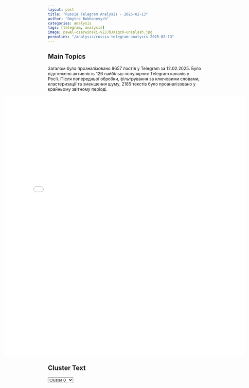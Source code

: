 ```yaml
---
layout: post
title: "Russia Telegram Analysis - 2025-02-13"
author: "Dmytro Bukhanevych"
categories: analysis
tags: [telegram, analysis]
image: pawel-czerwinski-VZJJbJX1qc0-unsplash.jpg
permalink: "/analysis/russia-telegram-analysis-2025-02-13"
---
```


<style>
    /* Adjusting iframe-container styles */
    .wide-iframe-container {
        width: calc(100% + 30vw);  /* Extending the width */
        margin-left: -15vw;       /* Negative margin to push to the left */
        overflow: hidden;         /* In case the iframe content spills over */
    }

    .wide-iframe-container iframe {
        width: 100%;  /* Making the iframe take the full width of its container */
        border: none; /* Removing any borders from the iframe */
    }

    /* Toggle mechanism */
    .hidden {
        display: none;
    }
    
    .show-content-target:checked + .show-content {
        display: block;
    }
</style>

<h2>Main Topics</h2>
<p>Загалом було проаналізовано 8657 постів у Telegram за 12.02.2025. Було відстежено активність 126 найбільш популярних Telegram каналів у Росії. Після попередньої обробки, фільтрування за ключовими словами, кластеризації та зменшення шуму, 2185 текстів було проаналізовано у крайньому звітному періоді.</p>
<!-- Embedding Main Plotly Visualization -->
<div class="wide-iframe-container">
    <iframe src="{{site.baseurl}}/visualizations/2025-02-13/fig_topics_time.html" height="850"></iframe>
</div>


<h2>Cluster Text</h2>

<!-- Dropdown to select a cluster -->
<select id="clusterSelector" onchange="displayClusterText()">
<option value="0">Cluster 0</option><option value="1">Cluster 1</option><option value="2">Cluster 2</option><option value="3">Cluster 3</option><option value="4">Cluster 4</option><option value="5">Cluster 5</option><option value="6">Cluster 6</option><option value="7">Cluster 7</option><option value="8">Cluster 8</option><option value="9">Cluster 9</option><option value="10">Cluster 10</option><option value="11">Cluster 11</option><option value="12">Cluster 12</option><option value="13">Cluster 13</option><option value="14">Cluster 14</option><option value="15">Cluster 15</option><option value="16">Cluster 16</option><option value="17">Cluster 17</option>
</select>

<!-- Display area for the selected cluster's text -->
<div id="clusterTextDisplay" class="hidden"></div>

<script type="text/javascript">
    var clusterDetails = {"0": "<b>Total Posts:</b> 786<br><b>Date:</b> 2025-02-12 18:11:12+00:00<br><b>Author:</b> novosti_voinaa<br><b>Link:</b> https://t.me/s/novosti_voinaa/27701<br><b>Subscribers:</b> 3216994<br><b>Text:</b> \u0422\u0435\u043a\u0441\u0442: #\u0412\u0435\u0447\u0435\u0440\u043d\u0438\u0439\u0414\u0440\u0438\u0444\u04421\ufe0f\u20e3 \u0414\u043e\u043d\u0430\u043b\u044c\u0434 \u0422\u0440\u0430\u043c\u043f \u0432 \u0442\u0435\u043b\u0435\u0444\u043e\u043d\u043d\u043e\u043c \u0440\u0430\u0437\u0433\u043e\u0432\u043e\u0440\u0435 \u0441 \u0412\u043b\u0430\u0434\u0438\u043c\u0438\u0440\u043e\u043c \u041f\u0443\u0442\u0438\u043d\u044b\u043c \u0434\u043e\u043b\u0433\u043e \u043e\u0431\u0441\u0443\u0436\u0434\u0430\u043b \u043c\u0438\u0440\u043e\u0432\u044b\u0435 \u043f\u0440\u043e\u0431\u043b\u0435\u043c\u044b. \u041e\u043d \u043d\u0430\u0441\u0442\u0430\u0438\u0432\u0430\u043b \u043d\u0430 \u0441\u043a\u043e\u0440\u0435\u0439\u0448\u0435\u043c \u0437\u0430\u0432\u0435\u0440\u0448\u0435\u043d\u0438\u0438 \u0432\u043e\u0435\u043d\u043d\u043e\u0433\u043e \u043a\u043e\u043d\u0444\u043b\u0438\u043a\u0442\u0430 \u0441 \u0423\u043a\u0440\u0430\u0438\u043d\u043e\u0439 \u0438 \u0433\u043e\u0432\u043e\u0440\u0438\u043b \u043e \u0431\u043e\u043b\u044c\u0448\u043e\u0439 \u0432\u044b\u0433\u043e\u0434\u0435 \u043e\u0442 \u0441\u043e\u0442\u0440\u0443\u0434\u043d\u0438\u0447\u0435\u0441\u0442\u0432\u0430 \u0434\u0432\u0443\u0445 \u0441\u0442\u0440\u0430\u043d. \u041f\u0440\u0435\u0437\u0438\u0434\u0435\u043d\u0442\u044b \u0434\u0430\u0436\u0435 \u0434\u043e\u0433\u043e\u0432\u043e\u0440\u0438\u043b\u0438\u0441\u044c \u043e\u0431\u043c\u0435\u043d\u044f\u0442\u044c\u0441\u044f \u0432\u0438\u0437\u0438\u0442\u0430\u043c\u0438.\u041b\u0435\u0434 \u0442\u0440\u043e\u043d\u0443\u043b\u0441\u044f, \u0433\u043e\u0441\u043f\u043e\u0434\u0430 \u043f\u0440\u0438\u0441\u044f\u0436\u043d\u044b\u0435 \u0437\u0430\u0441\u0435\u0434\u0430\u0442\u0435\u043b\u0438!2\ufe0f\u20e3 \u041c\u0438\u043d\u0438\u0441\u0442\u0440 \u0444\u0438\u043d\u0430\u043d\u0441\u043e\u0432 \u0421\u0428\u0410 \u0421\u043a\u043e\u0442\u0442 \u0411\u0435\u0441\u0441\u0435\u043d\u0442 \u043f\u0440\u043e\u0432\u0435\u043b \u043f\u0435\u0440\u0435\u0433\u043e\u0432\u043e\u0440\u044b \u0441 \u0412\u043b\u0430\u0434\u0438\u043c\u0438\u0440\u043e\u043c \u0417\u0435\u043b\u0435\u043d\u0441\u043a\u0438\u043c \u0432 \u041a\u0438\u0435\u0432\u0435.\u0423\u043a\u0440\u0430\u0438\u043d\u0435 \u043e\u0441\u0442\u0430\u0432\u044f\u0442 \u043d\u0435\u043c\u043d\u043e\u0433\u043e \u043f\u0440\u0438\u0440\u043e\u0434\u043d\u044b\u0445 \u0438\u0441\u043a\u043e\u043f\u0430\u0435\u043c\u044b\u0445?3\ufe0f\u20e3 \u0421\u0428\u0410 \u043e\u0441\u0432\u043e\u0431\u043e\u0434\u044f\u0442 \u0440\u043e\u0441\u0441\u0438\u044f\u043d\u0438\u043d\u0430 \u0410\u043b\u0435\u043a\u0441\u0430\u043d\u0434\u0440\u0430 \u0412\u0438\u043d\u043d\u0438\u043a\u0430 \u0432 \u0440\u0430\u043c\u043a\u0430\u0445 \u043e\u0431\u043c\u0435\u043d\u0430. \u041d\u0430\u043a\u0430\u043d\u0443\u043d\u0435 \u0420\u043e\u0441\u0441\u0438\u044f \u043e\u0441\u0432\u043e\u0431\u043e\u0434\u0438\u043b\u0430 \u0430\u043c\u0435\u0440\u0438\u043a\u0430\u043d\u0446\u0430 \u041c\u0430\u0440\u043a\u0430 \u0424\u043e\u0433\u0435\u043b\u044f, \u043a\u043e\u0442\u043e\u0440\u043e\u0433\u043e \u0432\u0441\u0442\u0440\u0435\u0442\u0438\u043b \u043b\u0438\u0447\u043d\u043e \u0414\u043e\u043d\u0430\u043b\u044c\u0434 \u0422\u0440\u0430\u043c\u043f.\u0414\u0432\u0435 \u0441\u0432\u0435\u0440\u0445\u0434\u0435\u0440\u0436\u0430\u0432\u044b \u043e\u0431\u043c\u0435\u043d\u044f\u043b\u0438 \u043c\u043e\u0448\u0435\u043d\u043d\u0438\u043a\u0430 \u043d\u0430 \u043a\u043e\u043d\u0442\u0440\u0430\u0431\u0430\u043d\u0434\u0438\u0441\u0442\u0430. \u0412\u0440\u0435\u043c\u0435\u043d\u0430 \u0432\u0435\u043b\u0438\u043a\u0438\u0445 \u0448\u043f\u0438\u043e\u043d\u0441\u043a\u0438\u0445 \u043e\u0431\u043c\u0435\u043d\u043e\u0432 \u0443\u0436\u0435 \u043d\u0435 \u0432\u0435\u0440\u043d\u0443\u0442\u0441\u044f?4\ufe0f\u20e3 \u00ab\u0410\u044d\u0440\u043e\u0444\u043b\u043e\u0442\u00bb \u043f\u0440\u0435\u0434\u043b\u043e\u0436\u0438\u043b \u041c\u0438\u043d\u0442\u0440\u0430\u043d\u0441\u0443 \u0443\u0437\u0430\u043a\u043e\u043d\u0438\u0442\u044c \u043e\u0432\u0435\u0440\u0431\u0443\u043a\u0438\u043d\u0433.\u0414\u0430\u0432\u0430\u0439\u0442\u0435 \u0435\u0449\u0435 \u0438\u0433\u0440\u0443 \u0432 \u043d\u0430\u043f\u0435\u0440\u0441\u0442\u043a\u0438 \u0443\u0437\u0430\u043a\u043e\u043d\u0438\u043c!\u041f\u043e\u0434\u043f\u0438\u0441\u0430\u0442\u044c\u0441\u044f \u043d\u0430 \u0421\u041c\u0418", "1": "<b>Total Posts:</b> 34<br><b>Date:</b> 2025-02-12 20:56:33+00:00<br><b>Author:</b> moscowach<br><b>Link:</b> https://t.me/s/moscowach/30577<br><b>Subscribers:</b> 3278103<br><b>Text:</b> \u0422\u0435\u043a\u0441\u0442: \u26a1\ufe0f\u0422\u0440\u0430\u043c\u043f \u0437\u0430\u044f\u0432\u0438\u043b, \u0447\u0442\u043e \u043d\u0430\u043c\u0435\u0440\u0435\u043d \u043f\u0440\u043e\u0432\u0435\u0441\u0442\u0438 \u0432\u0441\u0442\u0440\u0435\u0447\u0443 \u0441 \u041f\u0443\u0442\u0438\u043d\u044b\u043c \u0432 \u0421\u0430\u0443\u0434\u043e\u0432\u0441\u043a\u043e\u0439 \u0410\u0440\u0430\u0432\u0438\u0438, \u0441\u043e\u043e\u0431\u0449\u0430\u0435\u0442 CBS News.", "2": "<b>Total Posts:</b> 411<br><b>Date:</b> 2025-02-12 20:28:11+00:00<br><b>Author:</b> radarrussiia<br><b>Link:</b> https://t.me/s/radarrussiia/18963<br><b>Subscribers:</b> 684681<br><b>Text:</b> \u0422\u0435\u043a\u0441\u0442: \u0428\u0430\u0439\u043a\u043e\u0432\u043a\u0430 \u041a\u0430\u043b\u0443\u0436\u0441\u043a\u0430\u044f \u043e\u0431\u043b\u0430\u0441\u0442\u044c - \u0411\u041f\u041b\u0410 \u043f\u0440\u043e\u0442\u0438\u0432\u043d\u0438\u043a\u0430\u2757\ufe0f\u0420\u0430\u0434\u0430\u0440 \u043f\u043e \u0432\u0441\u0435\u0439 \u0420\u043e\u0441\u0441\u0438\u0438 - @radarrussiia", "3": "<b>Total Posts:</b> 29<br><b>Date:</b> 2025-02-12 17:54:38+00:00<br><b>Author:</b> ukr_2025_ru<br><b>Link:</b> https://t.me/s/ukr_2025_ru/233987<br><b>Subscribers:</b> 481337<br><b>Text:</b> \u0422\u0435\u043a\u0441\u0442: \ud83c\uddf7\ud83c\uddfa \u0410\u043a\u0446\u0438\u0438 \u0440\u043e\u0441\u0441\u0438\u0439\u0441\u043a\u0438\u0445 \u043a\u043e\u043c\u043f\u0430\u043d\u0438\u0439 \u0432\u0437\u043b\u0435\u0442\u0435\u043b\u0438 \u0432\u0432\u0435\u0440\u0445 \u043f\u043e\u0441\u043b\u0435 \u0442\u043e\u0433\u043e, \u043a\u0430\u043a \u0441\u0442\u0430\u043b\u043e \u0438\u0437\u0432\u0435\u0441\u0442\u043d\u043e \u043e \u0442\u0435\u043b\u0435\u0444\u043e\u043d\u043d\u043e\u043c \u0440\u0430\u0437\u0433\u043e\u0432\u043e\u0440\u0435 \u041f\u0443\u0442\u0438\u043d\u0430 \u0438 \u0422\u0440\u0430\u043c\u043f\u0430", "4": "<b>Total Posts:</b> 29<br><b>Date:</b> 2025-02-12 14:00:41+00:00<br><b>Author:</b> slavaded1337<br><b>Link:</b> https://t.me/s/slavaded1337/69687<br><b>Subscribers:</b> 521198<br><b>Text:</b> \u0422\u0435\u043a\u0441\u0442: \u041f\u0443\u0442\u0438\u043d \u043f\u0440\u043e\u0432\u0451\u043b \u0442\u0435\u043b\u0435\u0444\u043e\u043d\u043d\u044b\u0439 \u0440\u0430\u0437\u0433\u043e\u0432\u043e\u0440 \u0441 \u043d\u044b\u043d\u0435\u0448\u043d\u0438\u043c \u0433\u043b\u0430\u0432\u043e\u0439 \u0421\u0438\u0440\u0438\u0438 \u0410\u0445\u043c\u0430\u0434\u043e\u043c \u0430\u0448-\u0428\u0430\u0440\u0430\u0430, \u0441\u043e\u043e\u0431\u0449\u0438\u043b\u0438 \u0432 \u041a\u0440\u0435\u043c\u043b\u0435. \u041f\u0440\u0435\u0437\u0438\u0434\u0435\u043d\u0442 \u0420\u0424 \u043f\u043e\u0434\u0442\u0432\u0435\u0440\u0434\u0438\u043b \u043d\u0435\u0438\u0437\u043c\u0435\u043d\u043d\u0443\u044e \u0433\u043e\u0442\u043e\u0432\u043d\u043e\u0441\u0442\u044c \u0420\u043e\u0441\u0441\u0438\u0438 \u0441\u043e\u0434\u0435\u0439\u0441\u0442\u0432\u043e\u0432\u0430\u0442\u044c \u0443\u043b\u0443\u0447\u0448\u0435\u043d\u0438\u044e \u0441\u043e\u0446\u0438\u0430\u043b\u044c\u043d\u043e-\u044d\u043a\u043e\u043d\u043e\u043c\u0438\u0447\u0435\u0441\u043a\u043e\u0439 \u043e\u0431\u0441\u0442\u0430\u043d\u043e\u0432\u043a\u0438 \u0432 \u0421\u0438\u0440\u0438\u0438, \u0432\u043a\u043b\u044e\u0447\u0430\u044f \u043e\u043a\u0430\u0437\u0430\u043d\u0438\u0435 \u0435\u0451 \u0436\u0438\u0442\u0435\u043b\u044f\u043c \u0433\u0443\u043c\u0430\u043d\u0438\u0442\u0430\u0440\u043d\u043e\u0439 \u043f\u043e\u043c\u043e\u0449\u0438.\u0417\u0430\u0442\u0440\u0430\u0433\u0438\u0432\u0430\u043b\u0438 \u0440\u044f\u0434 \u0430\u043a\u0442\u0443\u0430\u043b\u044c\u043d\u044b\u0445 \u0432\u043e\u043f\u0440\u043e\u0441\u043e\u0432 \u0432\u0437\u0430\u0438\u043c\u043e\u0434\u0435\u0439\u0441\u0442\u0432\u0438\u044f \u0432 \u0442\u043e\u0440\u0433\u043e\u0432\u043e-\u044d\u043a\u043e\u043d\u043e\u043c\u0438\u0447\u0435\u0441\u043a\u043e\u0439, \u043e\u0431\u0440\u0430\u0437\u043e\u0432\u0430\u0442\u0435\u043b\u044c\u043d\u043e\u0439 \u0438 \u0438\u043d\u044b\u0445 \u043e\u0431\u043b\u0430\u0441\u0442\u044f\u0445. \u0422\u0435\u043b\u0435\u0444\u043e\u043d\u043d\u044b\u0439 \u0440\u0430\u0437\u0433\u043e\u0432\u043e\u0440 \u043b\u0438\u0434\u0435\u0440\u043e\u0432 \u043d\u043e\u0441\u0438\u043b \u043a\u043e\u043d\u0441\u0442\u0440\u0443\u043a\u0442\u0438\u0432\u043d\u044b\u0439, \u0434\u0435\u043b\u043e\u0432\u043e\u0439 \u0438 \u0441\u043e\u0434\u0435\u0440\u0436\u0430\u0442\u0435\u043b\u044c\u043d\u044b\u0439 \u0445\u0430\u0440\u0430\u043a\u0442\u0435\u0440, \u043e\u0442\u043c\u0435\u0442\u0438\u043b\u0438 \u0432 \u041a\u0440\u0435\u043c\u043b\u0435.\u0414\u044f\u0434\u044f \u0421\u043b\u0430\u0432\u0430. \u041f\u043e\u0434\u043f\u0438\u0441\u0430\u0442\u044c\u0441\u044f.", "5": "<b>Total Posts:</b> 20<br><b>Date:</b> 2025-02-12 10:45:16+00:00<br><b>Author:</b> mskint<br><b>Link:</b> https://t.me/s/mskint/8245<br><b>Subscribers:</b> 1256587<br><b>Text:</b> \u0422\u0435\u043a\u0441\u0442: \ud83c\udfeb \u0413\u043e\u0441\u0434\u0443\u043c\u0430 \u043f\u0440\u0438\u043d\u044f\u043b\u0430 \u0432 \u043f\u0435\u0440\u0432\u043e\u043c \u0447\u0442\u0435\u043d\u0438\u0438 \u0437\u0430\u043a\u043e\u043d\u043e\u043f\u0440\u043e\u0435\u043a\u0442 \u043e \u0434\u0432\u0443\u0445 \u043e\u0431\u044f\u0437\u0430\u0442\u0435\u043b\u044c\u043d\u044b\u0445 \u044d\u043a\u0437\u0430\u043c\u0435\u043d\u0430\u0445 \u043f\u043e\u0441\u043b\u0435 9 \u043a\u043b\u0430\u0441\u0441\u0430 \u0432\u043c\u0435\u0441\u0442\u043e \u0447\u0435\u0442\u044b\u0440\u0435\u0445\u0412 \u0440\u0430\u043c\u043a\u0430\u0445 \u044d\u043a\u0441\u043f\u0435\u0440\u0438\u043c\u0435\u043d\u0442\u0430 \u0432 \u041c\u043e\u0441\u043a\u0432\u0435, \u041f\u0435\u0442\u0435\u0440\u0431\u0443\u0440\u0433\u0435, \u0422\u044e\u043c\u0435\u043d\u0441\u043a\u043e\u0439, \u0420\u043e\u0441\u0442\u043e\u0432\u0441\u043a\u043e\u0439 \u043e\u0431\u043b\u0430\u0441\u0442\u044f\u0445 \u0438 \u0421\u0435\u0432\u0435\u0440\u043d\u043e\u0439 \u041e\u0441\u0435\u0442\u0438\u0438 \u0448\u043a\u043e\u043b\u044c\u043d\u0438\u043a\u0438 \u0431\u0443\u0434\u0443\u0442 \u0441\u0434\u0430\u0432\u0430\u0442\u044c \u044d\u043a\u0437\u0430\u043c\u0435\u043d\u044b \u0442\u043e\u043b\u044c\u043a\u043e \u043f\u043e \u0440\u0443\u0441\u0441\u043a\u043e\u043c\u0443 \u0438 \u043c\u0430\u0442\u0435\u043c\u0430\u0442\u0438\u043a\u0435.", "6": "<b>Total Posts:</b> 570<br><b>Date:</b> 2025-02-12 05:15:14+00:00<br><b>Author:</b> russianonwars<br><b>Link:</b> https://t.me/s/russianonwars/39531<br><b>Subscribers:</b> 422262<br><b>Text:</b> \u0422\u0435\u043a\u0441\u0442: \u0413\u043b\u0430\u0432\u043d\u044b\u0435 \u043d\u043e\u0432\u043e\u0441\u0442\u0438 \u043a \u044d\u0442\u043e\u043c\u0443 \u0447\u0430\u0441\u0443 \u0432 \u0443\u0442\u0440\u0435\u043d\u043d\u0435\u043c \u0434\u0430\u0439\u0434\u0436\u0435\u0441\u0442\u0435:\u2014 \u0412\u0421\u0423 \u0443\u0431\u0438\u043b\u0438 \u043f\u043e\u0447\u0442\u0438 \u0432\u0441\u0435\u0445 \u043c\u0443\u0436\u0447\u0438\u043d \u0432 \u041d\u0438\u043a\u043e\u043b\u0430\u0435\u0432\u043e-\u0414\u0430\u0440\u044c\u0438\u043d\u043e \u041a\u0443\u0440\u0441\u043a\u043e\u0439 \u043e\u0431\u043b\u0430\u0441\u0442\u0438, \u0432\u044b\u0436\u0438\u043b \u0442\u043e\u043b\u044c\u043a\u043e \u043e\u0434\u0438\u043d, \u0441\u043e\u043e\u0431\u0449\u0438\u043b\u043e \u041c\u0438\u043d\u043e\u0431\u043e\u0440\u043e\u043d\u044b \u0420\u043e\u0441\u0441\u0438\u0438.\u2014 \u0421\u0438\u043b\u044b \u041f\u0412\u041e \u0437\u0430 \u043d\u043e\u0447\u044c \u0443\u043d\u0438\u0447\u0442\u043e\u0436\u0438\u043b\u0438 \u0442\u0440\u0438 \u0443\u043a\u0440\u0430\u0438\u043d\u0441\u043a\u0438\u0445 \u0411\u041f\u041b\u0410 \u043d\u0430\u0434 \u0411\u0435\u043b\u0433\u043e\u0440\u043e\u0434\u0441\u043a\u043e\u0439 \u043e\u0431\u043b\u0430\u0441\u0442\u044c\u044e, \u0441\u043e\u043e\u0431\u0449\u0438\u043b\u043e \u0440\u043e\u0441\u0441\u0438\u0439\u0441\u043a\u043e\u0435 \u0432\u043e\u0435\u043d\u043d\u043e\u0435 \u0432\u0435\u0434\u043e\u043c\u0441\u0442\u0432\u043e.\u2014 \u0420\u043e\u0441\u0441\u0438\u044f \u043f\u043e\u043c\u0438\u043b\u043e\u0432\u0430\u043b\u0430 \u0431\u044b\u0432\u0448\u0435\u0433\u043e \u0441\u043e\u0442\u0440\u0443\u0434\u043d\u0438\u043a\u0430 \u043f\u043e\u0441\u043e\u043b\u044c\u0441\u0442\u0432\u0430 \u0421\u0428\u0410 \u041c\u0430\u0440\u043a\u0430 \u0424\u043e\u0433\u0435\u043b\u0430, \u043e\u0441\u0443\u0436\u0434\u0435\u043d\u043d\u043e\u0433\u043e \u0437\u0430 \u043d\u0430\u0440\u043a\u043e\u0442\u0438\u043a\u0438, \u0441\u043e\u043e\u0431\u0449\u0438\u043b \u0441\u0430\u043c \u0434\u0438\u043f\u043b\u043e\u043c\u0430\u0442. \u0422\u0440\u0430\u043c\u043f \u0437\u0430\u044f\u0432\u0438\u043b, \u0447\u0442\u043e \u0412\u0430\u0448\u0438\u043d\u0433\u0442\u043e\u043d \u0432\u044b\u0441\u043e\u043a\u043e \u0446\u0435\u043d\u0438\u0442 \u043e\u0441\u0432\u043e\u0431\u043e\u0436\u0434\u0435\u043d\u0438\u0435. \u2014 \u0421\u0443\u0434 \u0430\u0440\u0435\u0441\u0442\u043e\u0432\u0430\u043b \u0440\u0443\u043a\u043e\u0432\u043e\u0434\u0438\u0442\u0435\u043b\u044f \u0433\u043b\u0430\u0432\u043d\u043e\u0433\u043e \u0432\u043e\u0435\u043d\u043d\u043e-\u0441\u0442\u0440\u043e\u0438\u0442\u0435\u043b\u044c\u043d\u043e\u0433\u043e \u0443\u043f\u0440\u0430\u0432\u043b\u0435\u043d\u0438\u044f \u043e\u0434\u043d\u043e\u0433\u043e \u0438\u0437 \u043a\u043e\u043c\u043f\u043b\u0435\u043a\u0441\u043e\u0432 \u041c\u0438\u043d\u043e\u0431\u043e\u0440\u043e\u043d\u044b \u0420\u043e\u0441\u0441\u0438\u0438 \u0410\u0441\u0442\u0435\u043c\u0438\u0440\u0430 \u0410\u0431\u0430\u0435\u0432\u0430 \u043f\u043e \u0434\u0435\u043b\u0443 \u043e \u043c\u043e\u0448\u0435\u043d\u043d\u0438\u0447\u0435\u0441\u0442\u0432\u0435.\u2014 \u0412\u044f\u0447\u0435\u0441\u043b\u0430\u0432 \u0412\u043e\u043b\u043e\u0434\u0438\u043d \u0437\u0430\u044f\u0432\u0438\u043b, \u0447\u0442\u043e \u0437\u0430\u043a\u043e\u043d \u043e\u0431 \u0438\u0441\u043f\u043e\u043b\u044c\u0437\u043e\u0432\u0430\u043d\u0438\u0438 \u043f\u043e\u0440\u043e\u0448\u043a\u0430 \u0438\u0437 \u043b\u0438\u0447\u0438\u043d\u043e\u043a \u0432 \u0435\u0434\u0435 \u0441\u0442\u0430\u043b \u043f\u043e\u0441\u043b\u0435\u0434\u0441\u0442\u0432\u0438\u0435\u043c \u0441\u0430\u043d\u043a\u0446\u0438\u043e\u043d\u043d\u043e\u0439 \u043f\u043e\u043b\u0438\u0442\u0438\u043a\u0438 \u0417\u0430\u043f\u0430\u0434\u0430 \u043f\u0440\u043e\u0442\u0438\u0432 \u0420\u043e\u0441\u0441\u0438\u0438.\u2764\ufe0f\u00a0\u041f\u043e\u0434\u043f\u0438\u0441\u044b\u0432\u0430\u0439\u0441\u044f \u043d\u0430 \"\u0413\u043e\u043b\u043e\u0441 \u0441\u0442\u0440\u0430\u043d\u044b\"", "7": "<b>Total Posts:</b> 21<br><b>Date:</b> 2025-02-12 21:43:18+00:00<br><b>Author:</b> readovkanews<br><b>Link:</b> https://t.me/s/readovkanews/92955<br><b>Subscribers:</b> 2905403<br><b>Text:</b> \u0422\u0435\u043a\u0441\u0442: \u2757\ufe0f\u0423\u043a\u0440\u0430\u0438\u043d\u0430 \u0432\u0440\u044f\u0434 \u043b\u0438 \u0432\u0435\u0440\u043d\u0435\u0442 \u043e\u0431\u0440\u0430\u0442\u043d\u043e \u043e\u0441\u0432\u043e\u0431\u043e\u0436\u0434\u0435\u043d\u043d\u044b\u0435 \u0420\u043e\u0441\u0441\u0438\u0435\u0439 \u0442\u0435\u0440\u0440\u0438\u0442\u043e\u0440\u0438\u0438 \u2014 \u0422\u0440\u0430\u043c\u043f", "8": "<b>Total Posts:</b> 19<br><b>Date:</b> 2025-02-12 20:52:41+00:00<br><b>Author:</b> slavaded1337<br><b>Link:</b> https://t.me/s/slavaded1337/69713<br><b>Subscribers:</b> 521198<br><b>Text:</b> \u0422\u0435\u043a\u0441\u0442: \u26a1\ufe0f\u041f\u043e\u043b\u043d\u044b\u0439 \u0442\u0435\u043a\u0441\u0442 \u0437\u0430\u044f\u0432\u043b\u0435\u043d\u0438\u044f \u0422\u0440\u0430\u043c\u043f\u0430 \u043e \u0442\u0435\u043b\u0435\u0444\u043e\u043d\u043d\u043e\u043c \u0440\u0430\u0437\u0433\u043e\u0432\u043e\u0440\u0435 \u0441 \u041f\u0443\u0442\u0438\u043d\u044b\u043c:\u00ab\u0423 \u043c\u0435\u043d\u044f \u0442\u043e\u043b\u044c\u043a\u043e \u0447\u0442\u043e \u0431\u044b\u043b \u0434\u043e\u043b\u0433\u0438\u0439 \u0438 \u043e\u0447\u0435\u043d\u044c \u043f\u0440\u043e\u0434\u0443\u043a\u0442\u0438\u0432\u043d\u044b\u0439 \u0442\u0435\u043b\u0435\u0444\u043e\u043d\u043d\u044b\u0439 \u0440\u0430\u0437\u0433\u043e\u0432\u043e\u0440 \u0441 \u043f\u0440\u0435\u0437\u0438\u0434\u0435\u043d\u0442\u043e\u043c \u0420\u043e\u0441\u0441\u0438\u0438 \u0412\u043b\u0430\u0434\u0438\u043c\u0438\u0440\u043e\u043c \u041f\u0443\u0442\u0438\u043d\u044b\u043c. \u041c\u044b \u043e\u0431\u0441\u0443\u0434\u0438\u043b\u0438 \u0423\u043a\u0440\u0430\u0438\u043d\u0443, \u0411\u043b\u0438\u0436\u043d\u0438\u0439 \u0412\u043e\u0441\u0442\u043e\u043a, \u044d\u043d\u0435\u0440\u0433\u0435\u0442\u0438\u043a\u0443, \u0438\u0441\u043a\u0443\u0441\u0441\u0442\u0432\u0435\u043d\u043d\u044b\u0439 \u0438\u043d\u0442\u0435\u043b\u043b\u0435\u043a\u0442, \u0441\u0438\u043b\u0443 \u0434\u043e\u043b\u043b\u0430\u0440\u0430 \u0438 \u0434\u0440\u0443\u0433\u0438\u0435 \u0442\u0435\u043c\u044b. \u041c\u044b \u043e\u0431\u0430 \u0440\u0430\u0437\u043c\u044b\u0448\u043b\u044f\u043b\u0438 \u043e \u0432\u0435\u043b\u0438\u043a\u043e\u0439 \u0438\u0441\u0442\u043e\u0440\u0438\u0438 \u043d\u0430\u0448\u0438\u0445 \u043d\u0430\u0446\u0438\u0439 \u0438 \u043e \u0442\u043e\u043c, \u0447\u0442\u043e \u043c\u044b \u0442\u0430\u043a \u0443\u0441\u043f\u0435\u0448\u043d\u043e \u0441\u0440\u0430\u0436\u0430\u043b\u0438\u0441\u044c \u0432\u043c\u0435\u0441\u0442\u0435 \u0432\u043e \u0412\u0442\u043e\u0440\u043e\u0439 \u043c\u0438\u0440\u043e\u0432\u043e\u0439 \u0432\u043e\u0439\u043d\u0435, \u0432\u0441\u043f\u043e\u043c\u0438\u043d\u0430\u044f, \u0447\u0442\u043e \u0420\u043e\u0441\u0441\u0438\u044f \u043f\u043e\u0442\u0435\u0440\u044f\u043b\u0430 \u0434\u0435\u0441\u044f\u0442\u043a\u0438 \u043c\u0438\u043b\u043b\u0438\u043e\u043d\u043e\u0432 \u043b\u044e\u0434\u0435\u0439, \u0438 \u043c\u044b, \u0442\u0430\u043a\u0436\u0435, \u043f\u043e\u0442\u0435\u0440\u044f\u043b\u0438 \u0442\u0430\u043a \u043c\u043d\u043e\u0433\u043e! \u041c\u044b \u0433\u043e\u0432\u043e\u0440\u0438\u043b\u0438 \u043e \u0441\u0438\u043b\u044c\u043d\u044b\u0445 \u0441\u0442\u043e\u0440\u043e\u043d\u0430\u0445 \u043d\u0430\u0448\u0438\u0445 \u043d\u0430\u0446\u0438\u0439 \u0438 \u043e \u0431\u043e\u043b\u044c\u0448\u043e\u0439 \u0432\u044b\u0433\u043e\u0434\u0435, \u043a\u043e\u0442\u043e\u0440\u0443\u044e \u043c\u044b \u043a\u043e\u0433\u0434\u0430-\u043d\u0438\u0431\u0443\u0434\u044c \u043f\u043e\u043b\u0443\u0447\u0438\u043c \u043e\u0442 \u0441\u043e\u0432\u043c\u0435\u0441\u0442\u043d\u043e\u0439 \u0440\u0430\u0431\u043e\u0442\u044b. \u041d\u043e \u0441\u043d\u0430\u0447\u0430\u043b\u0430, \u043a\u0430\u043a \u043c\u044b \u043e\u0431\u0430 \u0441\u043e\u0433\u043b\u0430\u0441\u0438\u043b\u0438\u0441\u044c, \u043c\u044b \u0445\u043e\u0442\u0438\u043c \u043e\u0441\u0442\u0430\u043d\u043e\u0432\u0438\u0442\u044c \u043c\u0438\u043b\u043b\u0438\u043e\u043d\u044b \u0441\u043c\u0435\u0440\u0442\u0435\u0439, \u043f\u0440\u043e\u0438\u0441\u0445\u043e\u0434\u044f\u0449\u0438\u0445 \u0432 \u0432\u043e\u0439\u043d\u0435 \u0441 \u0420\u043e\u0441\u0441\u0438\u0435\u0439/\u0423\u043a\u0440\u0430\u0438\u043d\u043e\u0439. \u041f\u0440\u0435\u0437\u0438\u0434\u0435\u043d\u0442 \u041f\u0443\u0442\u0438\u043d \u0434\u0430\u0436\u0435 \u0438\u0441\u043f\u043e\u043b\u044c\u0437\u043e\u0432\u0430\u043b \u043c\u043e\u0439 \u043e\u0447\u0435\u043d\u044c \u0441\u0438\u043b\u044c\u043d\u044b\u0439 \u043f\u0440\u0435\u0434\u0432\u044b\u0431\u043e\u0440\u043d\u044b\u0439 \u0434\u0435\u0432\u0438\u0437 \u00ab\u0417\u0434\u0440\u0430\u0432\u044b\u0439 \u0441\u043c\u044b\u0441\u043b\u00bb. \u041c\u044b \u043e\u0431\u0430 \u043e\u0447\u0435\u043d\u044c \u0442\u0432\u0435\u0440\u0434\u043e \u0432 \u043d\u0435\u0433\u043e \u0432\u0435\u0440\u0438\u043c. \u041c\u044b \u0434\u043e\u0433\u043e\u0432\u043e\u0440\u0438\u043b\u0438\u0441\u044c \u0440\u0430\u0431\u043e\u0442\u0430\u0442\u044c \u0432\u043c\u0435\u0441\u0442\u0435, \u043e\u0447\u0435\u043d\u044c \u0442\u0435\u0441\u043d\u043e, \u0432\u043a\u043b\u044e\u0447\u0430\u044f \u043f\u043e\u0441\u0435\u0449\u0435\u043d\u0438\u0435 \u0441\u0442\u0440\u0430\u043d \u0434\u0440\u0443\u0433 \u0434\u0440\u0443\u0433\u0430. \u041c\u044b \u0442\u0430\u043a\u0436\u0435 \u0434\u043e\u0433\u043e\u0432\u043e\u0440\u0438\u043b\u0438\u0441\u044c, \u0447\u0442\u043e \u043d\u0430\u0448\u0438 \u0441\u043e\u043e\u0442\u0432\u0435\u0442\u0441\u0442\u0432\u0443\u044e\u0449\u0438\u0435 \u043a\u043e\u043c\u0430\u043d\u0434\u044b \u043d\u0435\u043c\u0435\u0434\u043b\u0435\u043d\u043d\u043e \u043d\u0430\u0447\u043d\u0443\u0442 \u043f\u0435\u0440\u0435\u0433\u043e\u0432\u043e\u0440\u044b, \u0438 \u043c\u044b \u043d\u0430\u0447\u043d\u0435\u043c \u0441 \u0442\u043e\u0433\u043e, \u0447\u0442\u043e \u043f\u043e\u0437\u0432\u043e\u043d\u0438\u043c \u043f\u0440\u0435\u0437\u0438\u0434\u0435\u043d\u0442\u0443 \u0423\u043a\u0440\u0430\u0438\u043d\u044b \u0417\u0435\u043b\u0435\u043d\u0441\u043a\u043e\u043c\u0443, \u0447\u0442\u043e\u0431\u044b \u0441\u043e\u043e\u0431\u0449\u0438\u0442\u044c \u0435\u043c\u0443 \u043e \u0440\u0430\u0437\u0433\u043e\u0432\u043e\u0440\u0435, \u0447\u0442\u043e \u044f \u0438 \u0441\u0434\u0435\u043b\u0430\u044e \u043f\u0440\u044f\u043c\u043e \u0441\u0435\u0439\u0447\u0430\u0441. \u042f \u043f\u043e\u043f\u0440\u043e\u0441\u0438\u043b \u0433\u043e\u0441\u0441\u0435\u043a\u0440\u0435\u0442\u0430\u0440\u044f \u041c\u0430\u0440\u043a\u043e \u0420\u0443\u0431\u0438\u043e, \u0434\u0438\u0440\u0435\u043a\u0442\u043e\u0440\u0430 \u0426\u0420\u0423 \u0414\u0436\u043e\u043d\u0430 \u0420\u044d\u0442\u043a\u043b\u0438\u0444\u0444\u0430, \u0441\u043e\u0432\u0435\u0442\u043d\u0438\u043a\u0430 \u043f\u043e \u043d\u0430\u0446\u0438\u043e\u043d\u0430\u043b\u044c\u043d\u043e\u0439 \u0431\u0435\u0437\u043e\u043f\u0430\u0441\u043d\u043e\u0441\u0442\u0438 \u041c\u0430\u0439\u043a\u043b\u0430 \u0423\u043e\u043b\u0442\u0446\u0430 \u0438 \u043f\u043e\u0441\u043b\u0430 \u0438 \u0441\u043f\u0435\u0446\u0438\u0430\u043b\u044c\u043d\u043e\u0433\u043e \u043f\u0440\u0435\u0434\u0441\u0442\u0430\u0432\u0438\u0442\u0435\u043b\u044f \u0421\u0442\u0438\u0432\u0430 \u0423\u0438\u0442\u043a\u043e\u0444\u0444\u0430 \u0432\u043e\u0437\u0433\u043b\u0430\u0432\u0438\u0442\u044c \u043f\u0435\u0440\u0435\u0433\u043e\u0432\u043e\u0440\u044b, \u043a\u043e\u0442\u043e\u0440\u044b\u0435, \u044f \u0442\u0432\u0435\u0440\u0434\u043e \u0443\u0432\u0435\u0440\u0435\u043d, \u0431\u0443\u0434\u0443\u0442 \u0443\u0441\u043f\u0435\u0448\u043d\u044b\u043c\u0438. \u041c\u0438\u043b\u043b\u0438\u043e\u043d\u044b \u043b\u044e\u0434\u0435\u0439 \u043f\u043e\u0433\u0438\u0431\u043b\u0438 \u0432 \u0432\u043e\u0439\u043d\u0435, \u043a\u043e\u0442\u043e\u0440\u0430\u044f \u043d\u0435 \u043f\u0440\u043e\u0438\u0437\u043e\u0448\u043b\u0430 \u0431\u044b, \u0435\u0441\u043b\u0438 \u0431\u044b \u044f \u0431\u044b\u043b \u043f\u0440\u0435\u0437\u0438\u0434\u0435\u043d\u0442\u043e\u043c, \u043d\u043e \u043e\u043d\u0430 \u043f\u0440\u043e\u0438\u0437\u043e\u0448\u043b\u0430, \u043f\u043e\u044d\u0442\u043e\u043c\u0443 \u043e\u043d\u0430 \u0434\u043e\u043b\u0436\u043d\u0430 \u0437\u0430\u043a\u043e\u043d\u0447\u0438\u0442\u044c\u0441\u044f. \u0411\u043e\u043b\u044c\u0448\u0435 \u043d\u0435 \u0434\u043e\u043b\u0436\u043d\u043e \u0431\u044b\u0442\u044c \u043f\u043e\u0442\u0435\u0440\u044f\u043d\u043e \u043d\u0438 \u043e\u0434\u043d\u043e\u0439 \u0436\u0438\u0437\u043d\u0438! \u042f \u0445\u043e\u0447\u0443 \u043f\u043e\u0431\u043b\u0430\u0433\u043e\u0434\u0430\u0440\u0438\u0442\u044c \u043f\u0440\u0435\u0437\u0438\u0434\u0435\u043d\u0442\u0430 \u041f\u0443\u0442\u0438\u043d\u0430 \u0437\u0430 \u0435\u0433\u043e \u0432\u0440\u0435\u043c\u044f \u0438 \u0443\u0441\u0438\u043b\u0438\u044f \u0432 \u043e\u0442\u043d\u043e\u0448\u0435\u043d\u0438\u0438 \u044d\u0442\u043e\u0433\u043e \u043f\u0440\u0438\u0437\u044b\u0432\u0430, \u0430 \u0442\u0430\u043a\u0436\u0435 \u0437\u0430 \u043e\u0441\u0432\u043e\u0431\u043e\u0436\u0434\u0435\u043d\u0438\u0435 \u0432\u0447\u0435\u0440\u0430 \u041c\u0430\u0440\u043a\u0430 \u0424\u043e\u0433\u0435\u043b\u044f, \u0437\u0430\u043c\u0435\u0447\u0430\u0442\u0435\u043b\u044c\u043d\u043e\u0433\u043e \u0447\u0435\u043b\u043e\u0432\u0435\u043a\u0430, \u043a\u043e\u0442\u043e\u0440\u043e\u0433\u043e \u044f \u043b\u0438\u0447\u043d\u043e \u043f\u0440\u0438\u0432\u0435\u0442\u0441\u0442\u0432\u043e\u0432\u0430\u043b \u0432\u0447\u0435\u0440\u0430 \u0432\u0435\u0447\u0435\u0440\u043e\u043c \u0432 \u0411\u0435\u043b\u043e\u043c \u0434\u043e\u043c\u0435. \u042f \u0432\u0435\u0440\u044e, \u0447\u0442\u043e \u044d\u0442\u0438 \u0443\u0441\u0438\u043b\u0438\u044f \u043f\u0440\u0438\u0432\u0435\u0434\u0443\u0442 \u043a \u0443\u0441\u043f\u0435\u0448\u043d\u043e\u043c\u0443 \u0437\u0430\u0432\u0435\u0440\u0448\u0435\u043d\u0438\u044e, \u043d\u0430\u0434\u0435\u044e\u0441\u044c, \u0441\u043a\u043e\u0440\u043e\u00bb.", "9": "<b>Total Posts:</b> 21<br><b>Date:</b> 2025-02-12 10:13:31+00:00<br><b>Author:</b> chp_donetska<br><b>Link:</b> https://t.me/s/chp_donetska/130913<br><b>Subscribers:</b> 323863<br><b>Text:</b> \u0422\u0435\u043a\u0441\u0442: \u2757\ufe0f\u0420\u043e\u0441\u0441\u0438\u044f \u043d\u0438\u043a\u043e\u0433\u0434\u0430 \u043d\u0435 \u043e\u0431\u0441\u0443\u0436\u0434\u0430\u043b\u0430 \u0438 \u043d\u0435 \u0431\u0443\u0434\u0435\u0442 \u043e\u0431\u0441\u0443\u0436\u0434\u0430\u0442\u044c \u0442\u0435\u043c\u0443 \u043e\u0431\u043c\u0435\u043d\u0430 \u0441\u0432\u043e\u0438\u0445 \u0442\u0435\u0440\u0440\u0438\u0442\u043e\u0440\u0438\u0439, \u044d\u0442\u043e \u043d\u0435\u0432\u043e\u0437\u043c\u043e\u0436\u043d\u043e, \u0437\u0430\u044f\u0432\u0438\u043b \u041f\u0435\u0441\u043a\u043e\u0432.\u041e\u043d \u043f\u043e\u0434\u0447\u0435\u0440\u043a\u043d\u0443\u043b, \u0447\u0442\u043e \u0443\u043a\u0440\u0430\u0438\u043d\u0441\u043a\u0438\u0435 \u0441\u043e\u0435\u0434\u0438\u043d\u0435\u043d\u0438\u044f \u0431\u0443\u0434\u0443\u0442 \u0438\u0437\u0433\u043d\u0430\u043d\u044b \u0441 \u0442\u0435\u0440\u0440\u0438\u0442\u043e\u0440\u0438\u0438 \u0420\u043e\u0441\u0441\u0438\u0438 \u043b\u0438\u0431\u043e \u0443\u043d\u0438\u0447\u0442\u043e\u0436\u0435\u043d\u044b.\ud83d\udcac \u041d\u0430\u043f\u0438\u0441\u0430\u0442\u044c \u043d\u0430\u043c \u041f\u043e\u0434\u043f\u0438\u0441\u0430\u0442\u044c\u0441\u044f \u043d\u0430 \u043a\u0430\u043d\u0430\u043b \u2705", "10": "<b>Total Posts:</b> 20<br><b>Date:</b> 2025-02-12 13:45:53+00:00<br><b>Author:</b> ru2ch<br><b>Link:</b> https://t.me/s/ru2ch/135134<br><b>Subscribers:</b> 552790<br><b>Text:</b> \u0422\u0435\u043a\u0441\u0442: \u2757\ufe0f\u0421\u0428\u0410 \u0441\u0447\u0438\u0442\u0430\u044e\u0442, \u0447\u0442\u043e \u0432\u043e\u0437\u0432\u0440\u0430\u0449\u0435\u043d\u0438\u0435 \u0423\u043a\u0440\u0430\u0438\u043d\u044b \u043a \u0433\u0440\u0430\u043d\u0438\u0446\u0430\u043c \u0434\u043e 2014 \u0433\u043e\u0434\u0430 \u043d\u0435\u0440\u0435\u0430\u043b\u0438\u0441\u0442\u0438\u0447\u043d\u043e, \u0437\u0430\u044f\u0432\u0438\u043b \u0448\u0435\u0444 \u041f\u0435\u043d\u0442\u0430\u0433\u043e\u043d\u0430", "11": "<b>Total Posts:</b> 21<br><b>Date:</b> 2025-02-12 13:56:52+00:00<br><b>Author:</b> ostashkonews<br><b>Link:</b> https://t.me/s/OstashkoNews/170673<br><b>Subscribers:</b> 405699<br><b>Text:</b> \u0422\u0435\u043a\u0441\u0442: \u2757\ufe0f\ud83c\uddfa\ud83c\udde6 \u0423\u0441\u043b\u043e\u0432\u0438\u044f \u043a\u043e\u043d\u0442\u0440\u0430\u043a\u0442\u0430 \u0434\u043b\u044f \u043c\u043e\u043b\u043e\u0434\u044b\u0445 \u0443\u043a\u0440\u0430\u0438\u043d\u0446\u0435\u0432 \u0432\u044b\u0437\u0432\u0430\u043b\u0438 \u0433\u043d\u0435\u0432 \u0441\u0442\u0430\u0440\u044b\u0445 \u0431\u043e\u0435\u0432\u0438\u043a\u043e\u0432 \u2014 Politico\u0420\u0430\u043d\u0435\u0435 \u0431\u044b\u043b\u0438 \u043e\u0431\u043d\u0430\u0440\u043e\u0434\u043e\u0432\u0430\u043d\u044b \u0438 \u043f\u0440\u0438\u043d\u044f\u0442\u044b \u0443\u0441\u043b\u043e\u0432\u0438\u044f \u0434\u043b\u044f \u0434\u043e\u0431\u0440\u043e\u0432\u043e\u043b\u044c\u0446\u0435\u0432 \u043e\u0442 18 \u0434\u043e 24 \u043b\u0435\u0442 \u0441 13 \u0444\u0435\u0432\u0440\u0430\u043b\u044f.\u25aa\ufe0f\u041e\u0434\u043d\u0430\u043a\u043e \u0434\u0435\u0439\u0441\u0442\u0432\u0443\u044e\u0449\u0438\u0435 \u0431\u043e\u0435\u0432\u0438\u043a\u0438, \u0432\u043e\u044e\u044e\u0449\u0438\u0435 \u0431\u0435\u0437 \u043f\u0435\u0440\u0441\u043f\u0435\u043a\u0442\u0438\u0432 \u0434\u0435\u043c\u043e\u0431\u0438\u043b\u0438\u0437\u0430\u0446\u0438\u0438, \u0437\u0430\u044f\u0432\u043b\u044f\u044e\u0442, \u0447\u0442\u043e \u0433\u043e\u0441\u0443\u0434\u0430\u0440\u0441\u0442\u0432\u043e \u043e\u0431\u0435\u0441\u0446\u0435\u043d\u0438\u0432\u0430\u0435\u0442 \u0442\u0435\u0445, \u043a\u0442\u043e \u0432\u0441\u0442\u0443\u043f\u0438\u043b \u0432 \u0412\u0421\u0423 \u0441 2022 \u0433\u043e\u0434\u0430.\u00ab\u041a\u043e\u043d\u0442\u0440\u0430\u043a\u0442 18-24\u00bb, \u043f\u0440\u0435\u0434\u043b\u0430\u0433\u0430\u0435\u0442 \u0432\u044b\u043f\u043b\u0430\u0442\u044b \u043c\u043e\u043b\u043e\u0434\u044b\u043c \u0434\u043e\u0431\u0440\u043e\u0432\u043e\u043b\u044c\u0446\u0430\u043c 1 \u043c\u043b\u043d \u0433\u0440\u0438\u0432\u0435\u043d (\u20ac23 000) \u0447\u0430\u0441\u0442\u044f\u043c\u0438, \u0438\u043f\u043e\u0442\u0435\u043a\u0443 \u043f\u043e\u0434 0%, \u043c\u0435\u0434\u0438\u0446\u0438\u043d\u0443 \u0438 \u043f\u043e\u0435\u0437\u0434\u043a\u0438 \u0437\u0430 \u0433\u0440\u0430\u043d\u0438\u0446\u0443.\ud83d\udcdd \u00ab\u041f\u043e\u0445\u043e\u0436\u0435, \u0447\u0442\u043e \u043c\u043e\u0442\u0438\u0432\u0430\u0446\u0438\u044f \u0443\u0436\u0435 \u0441\u043b\u0443\u0436\u0430\u0449\u0438\u0445 \u043d\u0438\u043a\u043e\u0433\u043e \u043d\u0435 \u0432\u043e\u043b\u043d\u0443\u0435\u0442\u00bb, \u2014 \u0440\u0430\u0441\u043a\u0440\u0438\u0442\u0438\u043a\u043e\u0432\u0430\u043b \u0438\u043d\u0438\u0446\u0438\u0430\u0442\u0438\u0432\u0443 \u0432\u0435\u0442\u0435\u0440\u0430\u043d \u0438 \u0431\u0440\u0430\u0442 \u00ab\u043a\u0440\u0451\u0441\u0442\u043d\u043e\u0433\u043e \u043e\u0442\u0446\u0430 \u043c\u0430\u0439\u0434\u0430\u043d\u0430\u00bb \u041c\u0430\u0441\u0438 \u041d\u0430\u0439\u0435\u043c, \u043f\u043e\u0442\u0435\u0440\u044f\u0432\u0448\u0438\u0439 \u0432 \u0431\u043e\u044e \u0433\u043b\u0430\u0437.\u0412\u0421\u0423 \u043e\u0431\u0435\u0449\u0430\u044e\u0442, \u0447\u0442\u043e \u00ab\u041a\u043e\u043d\u0442\u0440\u0430\u043a\u0442 18-24\u00bb \u2014 \u043d\u0435 \u043c\u043e\u0431\u0438\u043b\u0438\u0437\u0430\u0446\u0438\u044f, \u0430 \u043f\u0443\u0442\u044c \u043a \u00ab\u043f\u0440\u043e\u0444\u0435\u0441\u0441\u0438\u043e\u043d\u0430\u043b\u044c\u043d\u043e\u0439 \u0430\u0440\u043c\u0438\u0438\u00bb, \u043d\u043e \u043d\u0430 \u0444\u043e\u043d\u0435 \u043d\u0435\u0445\u0432\u0430\u0442\u043a\u0438 \u0440\u0435\u043a\u0440\u0443\u0442\u043e\u0432 \u043f\u0440\u043e\u0433\u0440\u0430\u043c\u043c\u0430 \u0432\u044b\u0433\u043b\u044f\u0434\u0438\u0442 \u043e\u0442\u0447\u0430\u044f\u043d\u043d\u043e\u0439 \u043f\u043e\u043f\u044b\u0442\u043a\u043e\u0439 \u0437\u0430\u043f\u043e\u043b\u043d\u0438\u0442\u044c \u0444\u0440\u043e\u043d\u0442. \u0423\u0441\u043b\u043e\u0432\u0438\u044f \u043f\u0440\u0435\u0434\u0443\u0441\u043c\u0430\u0442\u0440\u0438\u0432\u0430\u044e\u0442 \u0441\u043b\u0443\u0436\u0431\u0443 \u0442\u043e\u043b\u044c\u043a\u043e \u0432 \u043f\u0435\u0445\u043e\u0442\u0435 \u0438 \u043c\u043e\u0442\u043e\u0440\u0438\u0437\u043e\u0432\u0430\u043d\u043d\u043e\u0439 \u043f\u0435\u0445\u043e\u0442\u0435.\u25aa\ufe0f\u0417\u0430 \u0433\u0438\u0431\u0435\u043b\u044c \u0431\u043e\u0435\u0432\u0438\u043a\u0430 \u043d\u0430 \u043f\u043e\u043b\u0435 \u0431\u043e\u044f \u0435\u0433\u043e \u0441\u0435\u043c\u044c\u0435 \u043e\u0431\u0435\u0449\u0430\u043d\u0430 \u0432\u044b\u043f\u043b\u0430\u0442\u0430 \u0432 15 \u043c\u043b\u043d \u0433\u0440\u0438\u0432\u0435\u043d.\u2753\u0423\u0432\u0435\u043b\u0438\u0447\u0438\u0442\u0441\u044f \u043b\u0438 \u0447\u0438\u0441\u043b\u043e \u043f\u0440\u043e\u043f\u0430\u0432\u0448\u0438\u0445 \u0431\u0435\u0437 \u0432\u0435\u0441\u0442\u0438 \u043f\u0440\u0438 \u0431\u043e\u043b\u044c\u0448\u043e\u043c \u043a\u043e\u043b\u0438\u0447\u0435\u0441\u0442\u0432\u0435 \u0436\u0435\u043b\u0430\u044e\u0449\u0438\u0445 \u043f\u043e\u0439\u0442\u0438 \u043d\u0430 \u043d\u043e\u0432\u044b\u0439 \u043a\u043e\u043d\u0442\u0440\u0430\u043a\u0442?\u041e\u0441\u0442\u0430\u0448\u043a\u043e! \u0412\u0430\u0436\u043d\u043e\u0435 | \u043f\u043e\u0434\u043f\u0438\u0448\u0438\u0441\u044c | #\u0432\u0430\u0436\u043d\u043e\u0435", "12": "<b>Total Posts:</b> 18<br><b>Date:</b> 2025-02-12 13:13:21+00:00<br><b>Author:</b> smestanews<br><b>Link:</b> https://t.me/s/smestanews/48549<br><b>Subscribers:</b> 493162<br><b>Text:</b> \u0422\u0435\u043a\u0441\u0442: \u26a1\ufe0f\u0415\u0441\u043b\u0438 \u041f\u0443\u0442\u0438\u043d \u043d\u0430\u043f\u0430\u0434\u0435\u0442 \u043d\u0430 \u041d\u0410\u0422\u041e, \u0440\u0435\u0430\u043a\u0446\u0438\u044f \u0431\u0443\u0434\u0435\u0442 \u0441\u043e\u043a\u0440\u0443\u0448\u0438\u0442\u0435\u043b\u044c\u043d\u043e\u0439, \u043e\u043d \u043f\u0440\u043e\u0438\u0433\u0440\u0430\u0435\u0442 \u2014 \u0433\u0435\u043d\u0441\u0435\u043a \u041d\u0410\u0422\u041e \u0420\u044e\u0442\u0442\u0435\u041c\u0430\u0440\u043a \u0420\u044e\u0442\u0442\u0435 \u0437\u0430\u044f\u0432\u0438\u043b, \u0447\u0442\u043e \u0441\u0435\u0440\u044c\u0451\u0437\u043d\u043e \u0432\u043e\u0441\u043f\u0440\u0438\u043d\u0438\u043c\u0430\u0435\u0442 \u0441\u043e\u043e\u0431\u0449\u0435\u043d\u0438\u044f \u0434\u0430\u0442\u0441\u043a\u043e\u0439 \u0440\u0430\u0437\u0432\u0435\u0434\u043a\u0438 \u043e \u0432\u043e\u0437\u043c\u043e\u0436\u043d\u043e\u0439 \u0430\u0442\u0430\u043a\u0435 \u0420\u043e\u0441\u0441\u0438\u0438 \u043d\u0430 \u0441\u0442\u0440\u0430\u043d\u044b \u041d\u0410\u0422\u041e.\u0421 \u041c\u0415\u0421\u0422\u0410 \u0421\u041e\u0411\u042b\u0422\u0418\u042f", "13": "<b>Total Posts:</b> 11<br><b>Date:</b> 2025-02-12 11:59:06+00:00<br><b>Author:</b> mod_russia<br><b>Link:</b> https://t.me/s/mod_russia/48810<br><b>Subscribers:</b> 626421<br><b>Text:</b> \u0422\u0435\u043a\u0441\u0442: \u26a1\ufe0f \u0421 12.40 \u0434\u043e 13.15 \u043c\u0441\u043a \u0434\u0435\u0436\u0443\u0440\u043d\u044b\u043c\u0438 \u0441\u0440\u0435\u0434\u0441\u0442\u0432\u0430\u043c\u0438 \u041f\u0412\u041e \u0443\u043d\u0438\u0447\u0442\u043e\u0436\u0435\u043d\u044b \u0434\u0432\u0430 \u0443\u043a\u0440\u0430\u0438\u043d\u0441\u043a\u0438\u0445 \u0431\u0435\u0441\u043f\u0438\u043b\u043e\u0442\u043d\u044b\u0445 \u043b\u0435\u0442\u0430\u0442\u0435\u043b\u044c\u043d\u044b\u0445 \u0430\u043f\u043f\u0430\u0440\u0430\u0442\u0430 \u043d\u0430\u0434 \u0442\u0435\u0440\u0440\u0438\u0442\u043e\u0440\u0438\u0435\u0439 \u0411\u0435\u043b\u0433\u043e\u0440\u043e\u0434\u0441\u043a\u043e\u0439 \u043e\u0431\u043b\u0430\u0441\u0442\u0438.#\u041e\u043f\u0435\u0440\u0430\u0442\u0438\u0432\u043d\u043e\ud83d\udd39 \u041c\u0438\u043d\u043e\u0431\u043e\u0440\u043e\u043d\u044b \u0420\u043e\u0441\u0441\u0438\u0438", "14": "<b>Total Posts:</b> 16<br><b>Date:</b> 2025-02-12 16:27:33+00:00<br><b>Author:</b> itsdonetsk<br><b>Link:</b> https://t.me/s/itsdonetsk/238109<br><b>Subscribers:</b> 579718<br><b>Text:</b> \u0422\u0435\u043a\u0441\u0442: \u0420\u0430\u0437\u043b\u0438\u0432 \u0432 \u0414\u043e\u043d\u0435\u0446\u043a\u043e\u0439 \u043e\u0431\u043b\u0430\u0441\u0442\u0438\u041f\u043e\u0434\u043f\u0438\u0441\u0430\u0442\u044c\u0441\u044f  |  \u041f\u0440\u0435\u0434\u043b\u043e\u0436\u0438\u0442\u044c \u043d\u043e\u0432\u043e\u0441\u0442\u044c", "15": "<b>Total Posts:</b> 20<br><b>Date:</b> 2025-02-12 10:38:39+00:00<br><b>Author:</b> treugolniklpr<br><b>Link:</b> https://t.me/s/treugolniklpr/89466<br><b>Subscribers:</b> 751877<br><b>Text:</b> \u0422\u0435\u043a\u0441\u0442: \u041b\u0414\u041d\u0420 \u0417\u0430\u043f\u043e\u0440\u043e\u0436\u0441\u043a\u0430\u044f \u043e\u0431\u043b\u0430\u0441\u0442\u044c \u0420\u0424 \u0425\u0435\u0440\u0441\u043e\u043d\u0441\u043a\u0430\u044f \u043e\u0431\u043b\u0430\u0441\u0442\u044c \u0420\u0424 \u0410\u0432\u0438\u0430\u0446\u0438\u043e\u043d\u043d\u0430\u044f \u0440\u0430\u043a\u0435\u0442\u043d\u0430\u044f \u0431\u043e\u043c\u0431\u043e\u0432\u0430\u044f \u043e\u043f\u0430\u0441\u043d\u043e\u0441\u0442\u044c", "16": "<b>Total Posts:</b> 16<br><b>Date:</b> 2025-02-12 21:36:55+00:00<br><b>Author:</b> readovkanews<br><b>Link:</b> https://t.me/s/readovkanews/92952<br><b>Subscribers:</b> 2905403<br><b>Text:</b> \u0422\u0435\u043a\u0441\u0442: \u2757\ufe0f\u0422\u0440\u0430\u043c\u043f \u0442\u0430\u043a\u0436\u0435 \u0437\u0430\u044f\u0432\u0438\u043b, \u0447\u0442\u043e \u043e\u0436\u0438\u0434\u0430\u0435\u0442 \u0432\u0438\u0437\u0438\u0442\u0430 \u041f\u0443\u0442\u0438\u043d\u0430 \u0432 \u0421\u0428\u0410\u041f\u043e\u0441\u043b\u0435 \u043f\u0435\u0440\u0432\u043e\u0439 \u0432\u0441\u0442\u0440\u0435\u0447\u0438 \u0430\u043c\u0435\u0440\u0438\u043a\u0430\u043d\u0441\u043a\u0438\u0439 \u043f\u0440\u0435\u0437\u0438\u0434\u0435\u043d\u0442 \u0445\u043e\u0447\u0435\u0442 \u043f\u043e\u0434\u0434\u0435\u0440\u0436\u0438\u0432\u0430\u0442\u044c \u043a\u043e\u043d\u0442\u0430\u043a\u0442\u044b \u0441 \u0440\u043e\u0441\u0441\u0438\u0439\u0441\u043a\u0438\u043c \u043a\u043e\u043b\u043b\u0435\u0433\u043e\u0439.", "17": "<b>Total Posts:</b> 15<br><b>Date:</b> 2025-02-12 17:00:35+00:00<br><b>Author:</b> ssigny<br><b>Link:</b> https://t.me/s/ssigny/126380<br><b>Subscribers:</b> 473022<br><b>Text:</b> \u0422\u0435\u043a\u0441\u0442: \u2757\ufe0f\u041f\u0443\u0442\u0438\u043d \u043f\u0440\u0438\u0433\u043b\u0430\u0441\u0438\u043b \u0422\u0440\u0430\u043c\u043f\u0430 \u0432 \u041c\u043e\u0441\u043a\u0432\u0443, \u0441\u043e\u043e\u0431\u0449\u0438\u043b \u041f\u0435\u0441\u043a\u043e\u0432."};

    function displayClusterText() {
        var selectedLabel = document.getElementById("clusterSelector").value;
        var details = clusterDetails[selectedLabel];
        var textDiv = document.getElementById("clusterTextDisplay");
        textDiv.innerHTML = '<p>' + details + '</p>';
        textDiv.classList.remove('hidden');
    }
</script>

